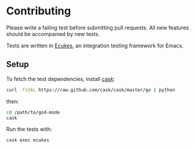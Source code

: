 # Contributing

Please write a failing test before submitting pull requests. All new features should be accompanied by new tests.

Tests are written in [Ecukes](http://ecukes.info), an integration testing framework for Emacs.

## Setup

To fetch the test dependencies, install [cask](https://github.com/cask/cask):

```bash
curl -fsSkL https://raw.github.com/cask/cask/master/go | python
```

then:

```bash
cd /path/to/god-mode
cask
```

Run the tests with:

```bash
cask exec ecukes
```
